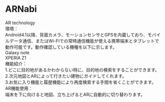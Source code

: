 # ARNabi
AR technology</br>
環境：</br>
Android4.1以降、背面カメラ、モーションセンサとGPSを内蔵しており、モバイルデータ通信、またはWi-Fiでの常時通信機能が使える携帯端末とタブレットで動作可能です。動作確認している機種を以下に示します。</br>
Galaxy note</br>
XPERIA Z1</br>
機能紹介：</br>
1.どこに目的地があるかわからない時に、目的地の検索をすることができます。</br>
2.次元地図とARによって行きたい建物にガイドしてくれます。</br>
3.お気に入り機能と履歴機能により再度検索する手間を省くことができます。</br>
AR機能使用：</br>
端末を下に向けると地図、立ち上げるとARに自動的に切り替わります。</br>